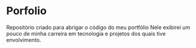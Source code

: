 # Porfolio
 Repositório criado para abrigar o código do meu portfólio
 Nele exibirei um pouco de minha carreira em tecnologia e projetos dos quais tive envolvimento.
 
